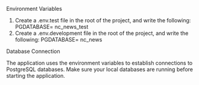 Environment Variables
1. Create a .env.test file in the root of the project, and write the following:
PGDATABASE= nc_news_test
2. Create a .env.development file in the root of the project, and write the following:
PGDATABASE= nc_news

Database Connection

The application uses the environment variables to establish connections to PostgreSQL databases. Make sure your local databases are running before starting the application.